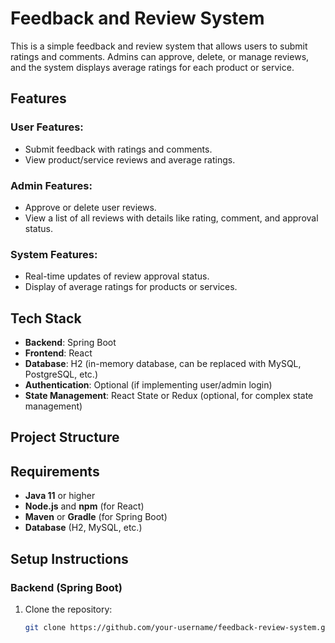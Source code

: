 # Feedback and Review System

This is a simple feedback and review system that allows users to submit ratings and comments. Admins can approve, delete, or manage reviews, and the system displays average ratings for each product or service.

## Features

### User Features:
- Submit feedback with ratings and comments.
- View product/service reviews and average ratings.

### Admin Features:
- Approve or delete user reviews.
- View a list of all reviews with details like rating, comment, and approval status.

### System Features:
- Real-time updates of review approval status.
- Display of average ratings for products or services.

## Tech Stack

- **Backend**: Spring Boot
- **Frontend**: React
- **Database**: H2 (in-memory database, can be replaced with MySQL, PostgreSQL, etc.)
- **Authentication**: Optional (if implementing user/admin login)
- **State Management**: React State or Redux (optional, for complex state management)

## Project Structure


## Requirements

- **Java 11** or higher
- **Node.js** and **npm** (for React)
- **Maven** or **Gradle** (for Spring Boot)
- **Database** (H2, MySQL, etc.)

## Setup Instructions

### Backend (Spring Boot)

1. Clone the repository:
   ```bash
   git clone https://github.com/your-username/feedback-review-system.git

